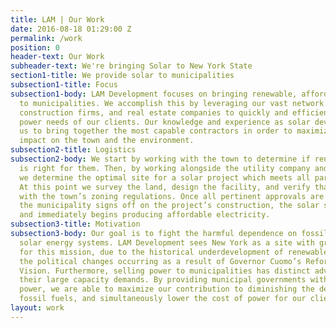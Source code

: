 ```yaml
---
title: LAM | Our Work
date: 2016-08-18 01:29:00 Z
permalink: /work
position: 0
header-text: Our Work
subheader-text: We're bringing Solar to New York State
section1-title: We provide solar to municipalities
subsection1-title: Focus
subsection1-body: LAM Development focuses on bringing renewable, affordable power
  to municipalities. We accomplish this by leveraging our vast network with utilities,
  construction firms, and real estate companies to quickly and efficiently meet the
  power needs of our clients. Our knowledge and experience as solar developers allows
  us to bring together the most capable contractors in order to maximize the positive
  impact on the town and the environment.
subsection2-title: Logistics
subsection2-body: We start by working with the town to determine if renewable energy
  is right for them. Then, by working alongside the utility company and the municipality,
  we determine the optimal site for a solar project which meets all parties’ needs.
  At this point we survey the land, design the facility, and verify that it conforms
  with the town’s zoning regulations. Once all pertinent approvals are achieved and
  the municipality signs off on the project’s construction, the solar system is built
  and immediately begins producing affordable electricity.
subsection3-title: Motivation
subsection3-body: Our goal is to fight the harmful dependence on fossil fuels by building
  solar energy systems. LAM Development sees New York as a site with great potential
  for this mission, due to the historical underdevelopment of renewable energy, and
  the political changes occurring as a result of Governor Cuomo’s Reforming the Energy
  Vision. Furthermore, selling power to municipalities has distinct advantages, chiefly
  their large capacity demands. By providing municipal governments with renewable
  power, we are able to maximize our contribution to diminishing the dependence on
  fossil fuels, and simultaneously lower the cost of power for our clients.
layout: work
---
```


